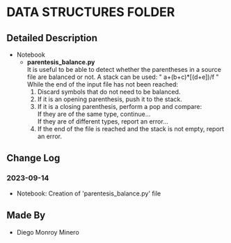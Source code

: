 # DATA STRUCTURES FOLDER

## Detailed Description
* Notebook
    * **parentesis_balance.py**<br>
    It is useful to be able to detect whether the parentheses in a source file are balanced or not.
    A stack can be used: " a+(b+c)*[(d+e])/f "  
    While the end of the input file has not been reached:
        1. Discard symbols that do not need to be balanced.
        2. If it is an opening parenthesis, push it to the stack.
        3. If it is a closing parenthesis, perform a pop and compare:  
            If they are of the same type, continue...  
            If they are of different types, report an error...
        6. If the end of the file is reached and the stack is not empty, report an error.

## Change Log
### 2023-09-14
- Notebook: Creation of 'parentesis_balance.py' file

## Made By
* Diego Monroy Minero